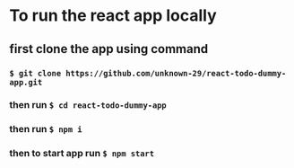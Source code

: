 # To run the react app locally
## first clone the app using command
### ```$ git clone https://github.com/unknown-29/react-todo-dummy-app.git```
### then run ```$ cd react-todo-dummy-app```
### then run ```$ npm i```
### then to start app run ```$ npm start```
